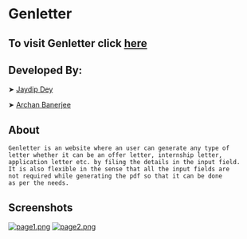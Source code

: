 # Genletter
## To visit Genletter click [here](https://genletter.herokuapp.com/)

## Developed By:
 ➤ [Jaydip Dey](https://github.com/jaydip1235)

 ➤ [Archan Banerjee](https://github.com/ArchanJS)

 ## About
    Genletter is an website where an user can generate any type of
    letter whether it can be an offer letter, internship letter,
    application letter etc. by filing the details in the input field.
    It is also flexible in the sense that all the input fields are
    not required while generating the pdf so that it can be done
    as per the needs.

## Screenshots
[![page1.png](https://i.postimg.cc/VLzkQct2/page1.png)](https://postimg.cc/YjyHYZbx)
[![page2.png](https://i.postimg.cc/L5DR6nPw/page2.png)](https://postimg.cc/Mfng9Zdm)
